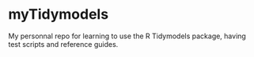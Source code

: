 # myTidymodels
My personnal repo for learning to use the R Tidymodels package, having test scripts and reference guides.
